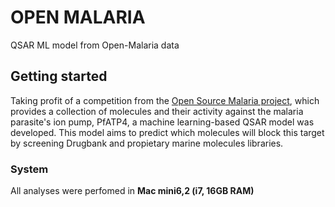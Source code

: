 # **OPEN MALARIA**
QSAR ML model from Open-Malaria data 

## Getting started
Taking profit of a competition from the [Open Source Malaria project](https://github.com/OpenSourceMalaria/OSM_To_Do_List/issues/421), which provides a collection of molecules and their activity against the malaria parasite's ion pump, PfATP4, a machine learning-based QSAR model was developed. This model aims to predict which molecules will block this target by screening Drugbank and propietary marine molecules libraries.

### System
All analyses were perfomed in **Mac mini6,2 (i7, 16GB RAM)**
